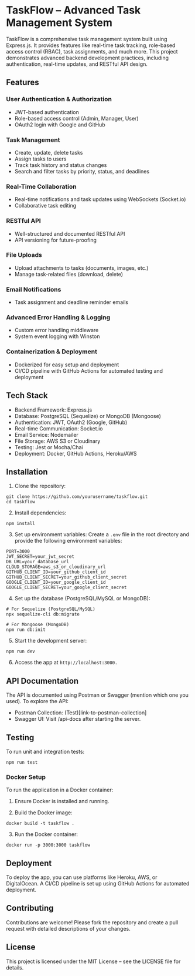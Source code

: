 # TaskFlow – Advanced Task Management System

TaskFlow is a comprehensive task management system built using Express.js. It provides features like real-time task tracking, role-based access control (RBAC), task assignments, and much more. This project demonstrates advanced backend development practices, including authentication, real-time updates, and RESTful API design.

## Features

### User Authentication & Authorization

- JWT-based authentication
- Role-based access control (Admin, Manager, User)
- OAuth2 login with Google and GitHub

### Task Management

- Create, update, delete tasks
- Assign tasks to users
- Track task history and status changes
- Search and filter tasks by priority, status, and deadlines

### Real-Time Collaboration

- Real-time notifications and task updates using WebSockets (Socket.io)
- Collaborative task editing

### RESTful API

- Well-structured and documented RESTful API
- API versioning for future-proofing

### File Uploads

- Upload attachments to tasks (documents, images, etc.)
- Manage task-related files (download, delete)

### Email Notifications

- Task assignment and deadline reminder emails

### Advanced Error Handling & Logging

- Custom error handling middleware
- System event logging with Winston

### Containerization & Deployment

- Dockerized for easy setup and deployment
- CI/CD pipeline with GitHub Actions for automated testing and deployment

## Tech Stack

- Backend Framework: Express.js
- Database: PostgreSQL (Sequelize) or MongoDB (Mongoose)
- Authentication: JWT, OAuth2 (Google, GitHub)
- Real-time Communication: Socket.io
- Email Service: Nodemailer
- File Storage: AWS S3 or Cloudinary
- Testing: Jest or Mocha/Chai
- Deployment: Docker, GitHub Actions, Heroku/AWS

## Installation

1. Clone the repository:

```shel
git clone https://github.com/yourusername/taskflow.git
cd taskflow
```

2. Install dependencies:

```shel
npm install
```

3. Set up environment variables:
   Create a `.env` file in the root directory and provide the following environment variables:

```shel
PORT=3000
JWT_SECRET=your_jwt_secret
DB_URL=your_database_url
CLOUD_STORAGE=aws_s3_or_cloudinary_url
GITHUB_CLIENT_ID=your_github_client_id
GITHUB_CLIENT_SECRET=your_github_client_secret
GOOGLE_CLIENT_ID=your_google_client_id
GOOGLE_CLIENT_SECRET=your_google_client_secret
```

4. Set up the database (PostgreSQL/MySQL or MongoDB):

```shel
# For Sequelize (PostgreSQL/MySQL)
npx sequelize-cli db:migrate

# For Mongoose (MongoDB)
npm run db:init
```

5. Start the development server:

```shel
npm run dev
```

6. Access the app at `http://localhost:3000.`

## API Documentation

The API is documented using Postman or Swagger (mention which one you used). To explore the API:

- Postman Collection: (Test)[link-to-postman-collection]
- Swagger UI: Visit /api-docs after starting the server.

## Testing

To run unit and integration tests:

```shel
npm run test
```

### Docker Setup

To run the application in a Docker container:

1. Ensure Docker is installed and running.

2. Build the Docker image:

```shel
docker build -t taskflow .
```

3. Run the Docker container:

```shel
docker run -p 3000:3000 taskflow
```

## Deployment

To deploy the app, you can use platforms like Heroku, AWS, or DigitalOcean. A CI/CD pipeline is set up using GitHub Actions for automated deployment.

## Contributing

Contributions are welcome! Please fork the repository and create a pull request with detailed descriptions of your changes.

## License

This project is licensed under the MIT License – see the LICENSE file for details.
